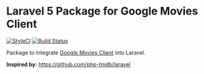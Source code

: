 # Laravel 5 Package for Google Movies Client

[![StyleCI](https://styleci.io/repos/39081954/shield)](https://styleci.io/repos/39081954)
[![Build Status](https://travis-ci.org/okaufmann/google-movies-client-laravel.svg?branch=master)](https://travis-ci.org/okaufmann/google-movies-client-laravel)

Package to integrate [Google Movies Client](https://github.com/okaufmann/google-movies-client-laravel.git) into Laravel.

**Inspired by:** https://github.com/php-tmdb/laravel
